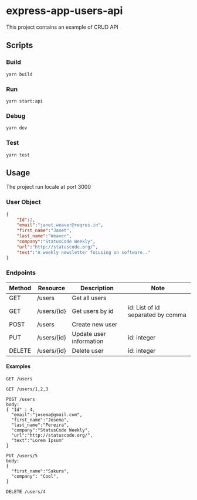 # express-app-users-api

This project contains an example of CRUD API

## Scripts

### Build

`yarn build`

### Run

`yarn start:api`

### Debug

`yarn dev`

### Test

`yarn test`

## Usage

The project run locale at port 3000

### User Object

```json
{
    "Id":2,
    "email":"janet.weaver@reqres.in",
    "first_name":"Janet",
    "last_name":"Weaver",
    "company":"StatusCode Weekly",
    "url":"http://statuscode.org/",
    "text":"A weekly newsletter focusing on software.."
}
```

### Endpoints

| Method | Resource | Description | Note |
| ------ | ------ | ------ | ------ |
| GET | /users |Get all users| |
| GET | /users/{id} | Get users by id  | id: List of id separated by comma |
| POST | /users | Create new user | |
| PUT | /users/{id} | Update user information | id: integer|
| DELETE | /users/{id} | Delete user | id: integer |

#### Examples

```HTTP
GET /users

GET /users/1,2,3

POST /users
body:
{ "Id" : 4,
  "email":"josema@gmail.com",
  "first_name":"Josema",
  "last_name":"Pereira",
  "company":"StatusCode Weekly",
  "url":"http://statuscode.org/",
  "text":"Lorem Ipsum"
}

PUT /users/5
body:
{
  "first_name":"Sakura",
  "company": "Cool",
}

DELETE /users/4

```
